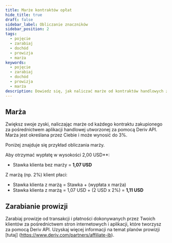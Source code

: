 ```yaml
---
title: Marże kontraktów opłat
hide_title: true
draft: false
sidebar_label: Obliczanie znaczników
sidebar_position: 2
tags:
  - pojęcie
  - zarabiaj
  - dochód
  - prowizja
  - marża
keywords:
  - pojęcie
  - zarabiaj
  - dochód
  - prowizja
  - marża
description: Dowiedz się, jak naliczać marże od kontraktów handlowych zakupionych za pośrednictwem aplikacji handlowej.
---
```


## Marża

Zwiększ swoje zyski, naliczając marże od każdego kontraktu zakupionego za pośrednictwem aplikacji handlowej utworzonej za pomocą Deriv API. Marża jest określana przez Ciebie i może wynosić do 3%.

Poniżej znajduje się przykład obliczania marży.

Aby otrzymać wypłatę w wysokości 2,00 USD\*\*:

- Stawka klienta bez marży = **1,07 USD**

Z marżą (np. 2%) klient płaci:

- Stawka klienta z marżą = Stawka + (wypłata x marża)
- Stawka klienta z marżą = 1,07 USD + (2 USD x 2%) = **1,11 USD**

## Zarabianie prowizji

Zarabiaj prowizje od transakcji i płatności dokonywanych przez Twoich klientów za pośrednictwem stron internetowych i aplikacji, które tworzysz za pomocą Deriv API. Uzyskaj więcej informacji na temat planów prowizji [tutaj] (https://www.deriv.com/partners/affiliate-ib).
